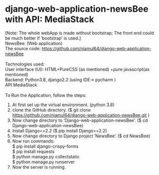 # django-web-application-newsBee with API: MediaStack
[Note: The whole webApp is made without bootstrap; The front end could be much better if ‘bootstrap’ is used.]
<br>
NewsBee: (Web application)<br>
The source code: https://github.com/niamul64/django-web-application-newsBee<br>
<br>
Technologies used:<br>
User interface (UI):	HTML+PureCSS (as mentioned) +pure javascript(as mentioned)<br>
Backend:	Python3.8, django2.2 (using IDE-> pycharm )<br>
API	MediaStack<br>
<br>
To Run the Application, follow the steps:<br>
1.	At first set up the virtual environment. (python 3.8)<br>
2.	clone the GitHub directory. ($ git clone https://github.com/niamul64/django-web-application-newsBee.git )<br>
3.	Now change directory to ‘Django-web-application-newsBee’. ($ cd Django-web-application-newsBee)<br>
4.	Install Django==2.2 ($ pip install Django==2.2)<br>
5.	Now change directory to Django project ‘NewsBee’. ($ cd NewsBee)<br>
6.	Now run commands:<br>
$ pip install django-crispy-forms<br>
$ pip install requests<br>
$ python manage.py collectstatic<br>
$ python manage.py runserver<br>
7.	Now the server is running.<br>
